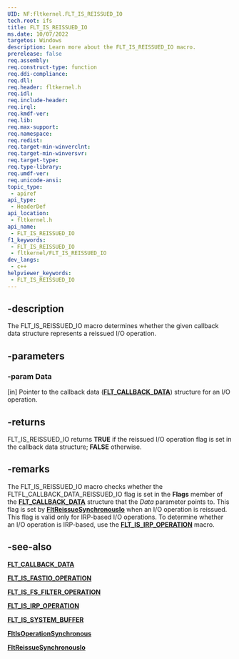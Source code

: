```yaml
---
UID: NF:fltkernel.FLT_IS_REISSUED_IO
tech.root: ifs
title: FLT_IS_REISSUED_IO
ms.date: 10/07/2022
targetos: Windows
description: Learn more about the FLT_IS_REISSUED_IO macro.
prerelease: false
req.assembly: 
req.construct-type: function
req.ddi-compliance: 
req.dll: 
req.header: fltkernel.h
req.idl: 
req.include-header: 
req.irql: 
req.kmdf-ver: 
req.lib: 
req.max-support: 
req.namespace: 
req.redist: 
req.target-min-winverclnt: 
req.target-min-winversvr: 
req.target-type: 
req.type-library: 
req.umdf-ver: 
req.unicode-ansi: 
topic_type:
 - apiref
api_type:
 - HeaderDef
api_location:
 - fltkernel.h
api_name:
 - FLT_IS_REISSUED_IO
f1_keywords:
 - FLT_IS_REISSUED_IO
 - fltkernel/FLT_IS_REISSUED_IO
dev_langs:
 - c++
helpviewer_keywords:
 - FLT_IS_REISSUED_IO
---
```


## -description

The FLT\_IS\_REISSUED\_IO macro determines whether the given callback data structure represents a reissued I/O operation.

## -parameters

### -param Data

[in] Pointer to the callback data ([**FLT\_CALLBACK\_DATA**](ns-fltkernel-_flt_callback_data.md)) structure for an I/O operation.

## -returns

FLT\_IS\_REISSUED\_IO returns **TRUE** if the reissued I/O operation flag is set in the callback data structure; **FALSE** otherwise.

## -remarks

The FLT\_IS\_REISSUED\_IO macro checks whether the FLTFL\_CALLBACK\_DATA\_REISSUED\_IO flag is set in the **Flags** member of the [**FLT\_CALLBACK\_DATA**](ns-fltkernel-_flt_callback_data.md) structure that the *Data* parameter points to. This flag is set by [**FltReissueSynchronousIo**](nf-fltkernel-fltreissuesynchronousio.md) when an I/O operation is reissued. This flag is valid only for IRP-based I/O operations. To determine whether an I/O operation is IRP-based, use the [**FLT\_IS\_IRP\_OPERATION**](nf-fltkernel-flt_is_irp_operation.md) macro.

## -see-also

[**FLT\_CALLBACK\_DATA**](ns-fltkernel-_flt_callback_data.md)

[**FLT\_IS\_FASTIO\_OPERATION**](nf-fltkernel-flt_is_fastio_operation.md)

[**FLT\_IS\_FS\_FILTER\_OPERATION**](nf-fltkernel-flt_is_fs_filter_operation.md)

[**FLT\_IS\_IRP\_OPERATION**](nf-fltkernel-flt_is_irp_operation.md)

[**FLT\_IS\_SYSTEM\_BUFFER**](nf-fltkernel-flt_is_system_buffer.md)

[**FltIsOperationSynchronous**](nf-fltkernel-fltisoperationsynchronous.md)

[**FltReissueSynchronousIo**](nf-fltkernel-fltreissuesynchronousio.md)
